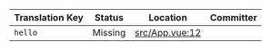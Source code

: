 | Translation Key | Status | Location | Committer |
|-----------------|--------|----------|-----------|
| `hello` | Missing | [src/App.vue:12](https://github.com/staging-gh-org/testRepo/blob/a313f13470ae76b97d185b6735005ee9d05eeda7/src/App.vue#L12) |  |
